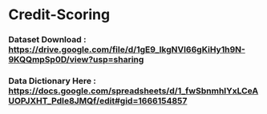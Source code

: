 # Credit-Scoring

### Dataset Download : https://drive.google.com/file/d/1gE9_IkgNVI66gKiHy1h9N-9KQQmpSp0D/view?usp=sharing

### Data Dictionary Here : https://docs.google.com/spreadsheets/d/1_fwSbnmhIYxLCeAUOPJXHT_PdIe8JMQf/edit#gid=1666154857 
